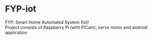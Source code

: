 # FYP-iot
FYP:  Smart Home Automated System (Iot)\
Project consists of Raspberry Pi (with PiCam), servo motor and android application

